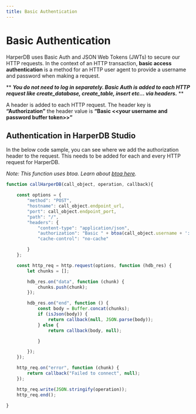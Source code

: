 ```yaml
---
title: Basic Authentication
---
```


# Basic Authentication

HarperDB uses Basic Auth and JSON Web Tokens (JWTs) to secure our HTTP requests. In the context of an HTTP transaction, **basic access authentication** is a method for an HTTP user agent to provide a username and password when making a request.

** _**You do not need to log in separately. Basic Auth is added to each HTTP request like create\_database, create\_table, insert etc… via headers.**_ **

A header is added to each HTTP request. The header key is **“Authorization”** the header value is **“Basic &lt;&lt;your username and password buffer token>>”**

## Authentication in HarperDB Studio

In the below code sample, you can see where we add the authorization header to the request. This needs to be added for each and every HTTP request for HarperDB.

_Note: This function uses btoa. Learn about_ [_btoa here_](https:/developer.mozilla.org/en-US/docs/Web/API/btoa)_._

```javascript
function callHarperDB(call_object, operation, callback){

    const options = {
        "method": "POST",
        "hostname": call_object.endpoint_url,
        "port": call_object.endpoint_port,
        "path": "/",
        "headers": {
            "content-type": "application/json",
            "authorization": "Basic " + btoa(call_object.username + ':' + call_object.password),
            "cache-control": "no-cache"

        }
    };

    const http_req = http.request(options, function (hdb_res) {
        let chunks = [];

        hdb_res.on("data", function (chunk) {
            chunks.push(chunk);
        });

        hdb_res.on("end", function () {
            const body = Buffer.concat(chunks);
            if (isJson(body)) {
                return callback(null, JSON.parse(body));
            } else {
                return callback(body, null);

            }

        });
    });

    http_req.on("error", function (chunk) {
        return callback("Failed to connect", null);
    });

    http_req.write(JSON.stringify(operation));
    http_req.end();

}
```
